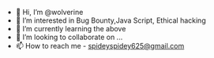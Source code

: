 - 👋 Hi, I’m @wolverine
- 👀 I’m interested in Bug Bounty,Java Script, Ethical hacking
- 🌱 I’m currently learning the above
- 💞️ I’m looking to collaborate on ...
- 📫 How to reach me - spideyspidey625@gmail.com

<!---
wolverine06/wolverine06 is a ✨ special ✨ repository because its `README.md` (this file) appears on your GitHub profile.
You can click the Preview link to take a look at your changes.
--->
